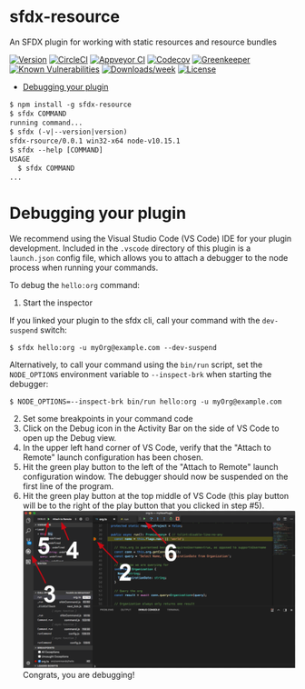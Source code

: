 sfdx-resource
===========

An SFDX plugin for working with static resources and resource bundles

[![Version](https://img.shields.io/npm/v/sfdx-respource.svg)](https://npmjs.org/package/sfdx-resource)
[![CircleCI](https://circleci.com/gh/dancinllama/sfdx-resource/tree/master.svg?style=shield)](https://circleci.com/gh/dancinllama/sfdx-resource/tree/master)
[![Appveyor CI](https://ci.appveyor.com/api/projects/status/github/dancinllama/sfdx-resource?branch=master&svg=true)](https://ci.appveyor.com/project/heroku/sfdx-resource/branch/master)
[![Codecov](https://codecov.io/gh/dancinllama/sfdx-resource/branch/master/graph/badge.svg)](https://codecov.io/gh/dancinllama/sfdx-bundle)
[![Greenkeeper](https://badges.greenkeeper.io/dancinllama/sfdx-resource.svg)](https://greenkeeper.io/)
[![Known Vulnerabilities](https://snyk.io/test/github/dancinllama/sfdx-resource/badge.svg)](https://snyk.io/test/github/dancinllama/sfdx-resource)
[![Downloads/week](https://img.shields.io/npm/dw/sfdx-resource.svg)](https://npmjs.org/package/sfdx-resource)
[![License](https://img.shields.io/npm/l/sfdx-resource.svg)](https://github.com/dancinllama/sfdx-resource/blob/master/package.json)

<!-- toc -->
* [Debugging your plugin](#debugging-your-plugin)
<!-- tocstop -->
<!-- install -->
<!-- usage -->
```sh-session
$ npm install -g sfdx-resource
$ sfdx COMMAND
running command...
$ sfdx (-v|--version|version)
sfdx-rsource/0.0.1 win32-x64 node-v10.15.1
$ sfdx --help [COMMAND]
USAGE
  $ sfdx COMMAND
...
```
<!-- usagestop -->
<!-- commands -->

<!-- commandsstop -->
<!-- debugging-your-plugin -->
# Debugging your plugin
We recommend using the Visual Studio Code (VS Code) IDE for your plugin development. Included in the `.vscode` directory of this plugin is a `launch.json` config file, which allows you to attach a debugger to the node process when running your commands.

To debug the `hello:org` command: 
1. Start the inspector
  
If you linked your plugin to the sfdx cli, call your command with the `dev-suspend` switch: 
```sh-session
$ sfdx hello:org -u myOrg@example.com --dev-suspend
```
  
Alternatively, to call your command using the `bin/run` script, set the `NODE_OPTIONS` environment variable to `--inspect-brk` when starting the debugger:
```sh-session
$ NODE_OPTIONS=--inspect-brk bin/run hello:org -u myOrg@example.com
```

2. Set some breakpoints in your command code
3. Click on the Debug icon in the Activity Bar on the side of VS Code to open up the Debug view.
4. In the upper left hand corner of VS Code, verify that the "Attach to Remote" launch configuration has been chosen.
5. Hit the green play button to the left of the "Attach to Remote" launch configuration window. The debugger should now be suspended on the first line of the program. 
6. Hit the green play button at the top middle of VS Code (this play button will be to the right of the play button that you clicked in step #5).
<br><img src=".images/vscodeScreenshot.png" width="480" height="278"><br>
Congrats, you are debugging!
